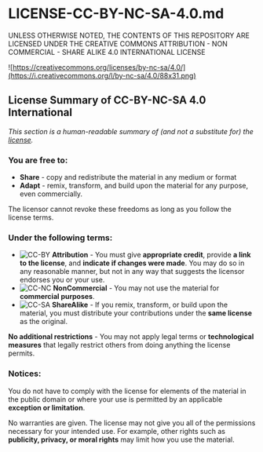 # LICENSE-CC-BY-NC-SA-4.0.md

UNLESS OTHERWISE NOTED, THE CONTENTS OF THIS REPOSITORY ARE LICENSED UNDER THE CREATIVE COMMONS ATTRIBUTION - NON COMMERCIAL - SHARE ALIKE 4.0 INTERNATIONAL LICENSE

![https://creativecommons.org/licenses/by-nc-sa/4.0/](https://i.creativecommons.org/l/by-nc-sa/4.0/88x31.png)

## License Summary of CC-BY-NC-SA 4.0 International

*This section is a human-readable summary of (and not a substitute for) the [license](https://creativecommons.org/licenses/by-nc-sa/4.0/legalcode).*

### You are free to:

- **Share** - copy and redistribute the material in any medium or format
- **Adapt** - remix, transform, and build upon the material for any purpose, even commercially.

The licensor cannot revoke these freedoms as long as you follow the license terms.

### Under the following terms:

- ![CC-BY](https://creativecommons.org/images/deed/by.png) **Attribution** - You must give **appropriate credit**, provide **a link to the license**, and **indicate if changes were made**. You may do so in any reasonable manner, but not in any way that suggests the licensor endorses you or your use.
- ![CC-NC](https://creativecommons.org/images/deed/nc.png) **NonCommercial** - You may not use the material for **commercial purposes**.
- ![CC-SA](https://creativecommons.org/images/deed/sa.png) **ShareAlike** - If you remix, transform, or build upon the material, you must distribute your contributions under the **same license** as the original.

**No additional restrictions** - You may not apply legal terms or **technological measures** that legally restrict others from doing anything the license permits.

### Notices:

You do not have to comply with the license for elements of the material in the public domain or where your use is permitted by an applicable **exception or limitation**.

No warranties are given. The license may not give you all of the permissions necessary for your intended use. For example, other rights such as **publicity, privacy, or moral rights** may limit how you use the material.
